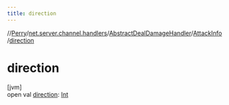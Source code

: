 ```yaml
---
title: direction
---
```

//[Perry](../../../../index.html)/[net.server.channel.handlers](../../index.html)/[AbstractDealDamageHandler](../index.html)/[AttackInfo](index.html)/[direction](direction.html)



# direction



[jvm]\
open val [direction](direction.html): [Int](https://kotlinlang.org/api/latest/jvm/stdlib/kotlin/-int/index.html)




